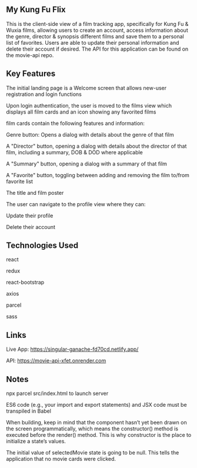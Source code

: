 ## My Kung Fu Flix
This is the client-side view of a film tracking app, specifically for Kung Fu & Wuxia films, allowing users to create an account, access information about the genre, director & synopsis different films and save them to a personal list of favorites. Users are able to update their personal information and delete their account if desired. The API for this application can be found on the movie-api repo.

## Key Features
The initial landing page is a Welcome screen that allows new-user registration and login functions

Upon login authentication, the user is moved to the films view which displays all film cards and an icon showing any favorited films

film cards contain the following features and information:

Genre button: Opens a dialog with details about the genre of that film

A "Director" button, opening a dialog with details about the director of that film, including a summary, DOB & DOD where applicable

A "Summary" button, opening a dialog with a summary of that film

A "Favorite" button, toggling between adding and removing the film to/from favorite list

The title and film poster

The user can navigate to the profile view where they can:

Update their profile

Delete their account

## Technologies Used
react

redux

react-bootstrap 

axios 

parcel

sass

## Links
Live App: https://singular-ganache-fd70cd.netlify.app/ 

API: https://movie-api-xfet.onrender.com

## Notes
npx parcel src/index.html to launch server

ES6 code (e.g., your import and export statements) and JSX code must be transpiled in Babel

When building, keep in mind that the component hasn’t yet been drawn on the screen programmatically, which means the constructor() method is executed before the render() method. This is why constructor is the place to initialize a state’s values.

The initial value of selectedMovie state is going to be null. This tells the application that no movie cards were clicked.
